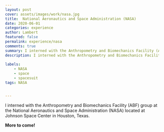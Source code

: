 ```yaml
---
layout: post
cover: assets/images/work/nasa.jpg
title:  National Aeronautics and Space Administration (NASA)
date: 2020-06-01
categories: experience
author: Lambert
featured: false
permalink: experience/nasa
comments: true
summary: I interned with the Anthropometry and Biomechanics Facility (ABF) group at the National Aeronautics and Space Administration (NASA) located at Johnson Space Center in Houston, Texas.
description: I interned with the Anthropometry and Biomechanics Facility (ABF) group at the National Aeronautics and Space Administration (NASA) located at Johnson Space Center in Houston, Texas.
  
labels:
    - NASA
    - space
    - spacesuit
tags: NASA


---
```


I interned with the Anthropometry and Biomechanics Facility (ABF) group at the National Aeronautics and Space
 Administration (NASA) located at Johnson Space Center in Houston, Texas.

**More to come!**



